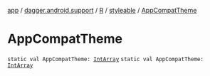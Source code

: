 [app](../../../index.md) / [dagger.android.support](../../index.md) / [R](../index.md) / [styleable](index.md) / [AppCompatTheme](./-app-compat-theme.md)

# AppCompatTheme

`static val AppCompatTheme: `[`IntArray`](https://kotlinlang.org/api/latest/jvm/stdlib/kotlin/-int-array/index.html)
`static val AppCompatTheme: `[`IntArray`](https://kotlinlang.org/api/latest/jvm/stdlib/kotlin/-int-array/index.html)